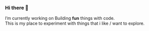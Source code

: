 ### Hi there 👋
I’m currently working on Building **fun** things with code.    
This is my place to experiment with things that i like / want to explore. 

